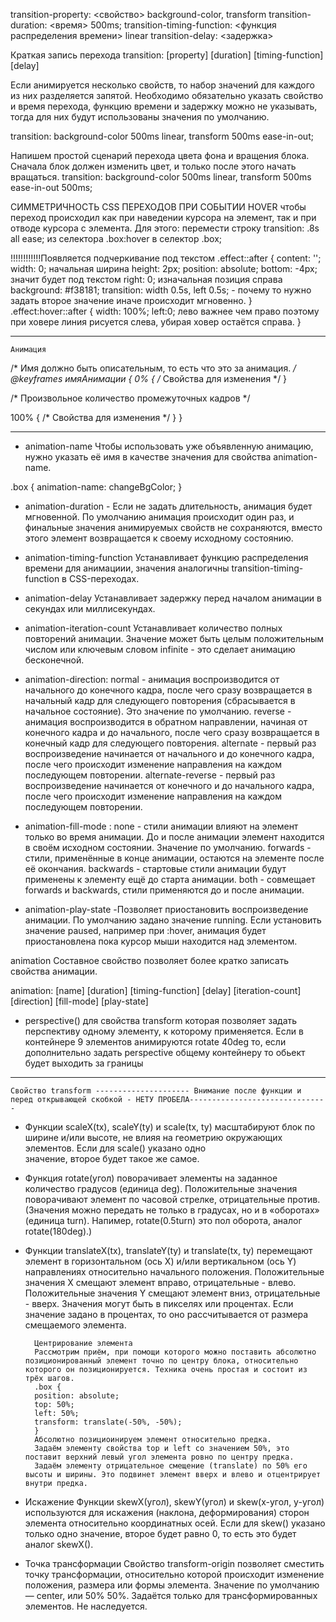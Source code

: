 transition-property: <свойство> background-color, transform
transition-duration: <время> 500ms;
transition-timing-function: <функция распределения времени> linear
transition-delay: <задержка>

Краткая запись перехода transition: [property] [duration] [timing-function] [delay]

Если анимируется несколько свойств, то набор значений для каждого из них разделяется запятой. Необходимо обязательно указать свойство и время перехода, функцию времени и задержку можно не указывать, тогда для них будут использованы значения по умолчанию.

transition: background-color 500ms linear, transform 500ms ease-in-out;

Напишем простой сценарий перехода цвета фона и вращения блока. Сначала блок должен изменить цвет, и только после этого начать вращаться. 
transition: background-color 500ms linear, transform 500ms ease-in-out 500ms;

СИММЕТРИЧНОСТЬ CSS ПЕРЕХОДОВ ПРИ СОБЫТИИ HOVER чтобы переход происходил как при наведении курсора на элемент, так и при отводе курсора с элемента. Для этого:
перемести строку transition: .8s all ease; из селектора .box:hover в селектор .box;

!!!!!!!!!!!!Появляется подчеркивание под текстом
.effect::after {
  content: ''; 
  width: 0;  начальная ширина
  height: 2px;
  position: absolute;
  bottom: -4px; значит будет под текстом 
    right: 0; изначальная позиция справа
  background: #f38181;
  transition: width 0.5s, left 0.5s; - почему то нужно задать второе значение иначе происходит мгновенно.
}
.effect:hover::after {
  width: 100%; 
    left:0; лево важнее чем право поэтому при ховере линия рисуется слева, убирая ховер остаётся справа.
}
___________________________
    Анимация

/* Имя должно быть описательным, то есть что это за анимация. */
@keyframes имяАнимации {
  0% {
    /* Свойства для изменения */
  }

  /* Произвольное количество промежуточных кадров */

  100% {
    /* Свойства для изменения */
  }
}
________________________________
- animation-name
Чтобы использовать уже объявленную анимацию, нужно указать её имя в качестве значения для свойства animation-name.

.box {
  animation-name: changeBgColor;
}

- animation-duration - Если не задать длительность, анимация будет мгновенной. По умолчанию анимация происходит один раз, и финальные значения анимируемых свойств не сохраняются, вместо этого элемент возвращается к своему исходному состоянию.

- animation-timing-function Устанавливает функцию распределения времени для анимациии, значения аналогичны transition-timing-function в CSS-переходах.

- animation-delay Устанавливает задержку перед началом анимации в секундах или миллисекундах. 

- animation-iteration-count Устанавливает количество полных повторений анимации. Значение может быть целым положительным числом или ключевым словом infinite - это сделает анимацию бесконечной.

- animation-direction: 
        normal - анимация воспроизводится от начального до конечного кадра, после чего сразу возвращается в начальный кадр для следующего повторения (сбрасывается в начальное состояние). Это значение по умолчанию.
        reverse - анимация воспроизводится в обратном направлении, начиная от конечного кадра и до начального, после чего сразу возвращается в конечный кадр для следующего повторения.
        alternate - первый раз воспроизведение начинается от начального и до конечного кадра, после чего происходит изменение направления на каждом последующем повторении.
        alternate-reverse - первый раз воспроизведение начинается от конечного и до начального кадра, после чего происходит изменение направления на каждом последующем повторении.

- animation-fill-mode :
        none - стили анимации влияют на элемент только во время анимации. До и после анимации элемент находится в своём исходном состоянии. Значение по умолчанию.
        forwards - стили, применённые в конце анимации, остаются на элементе после её окончания.
        backwards - стартовые стили анимации будут применены к элементу ещё до старта анимации.
        both - совмещает forwards и backwards, стили применяются до и после анимации.

- animation-play-state -Позволяет приостановить воспроизведение анимации. По умолчанию задано значение running. Если установить значение paused, например при :hover, анимация будет приостановлена пока курсор мыши находится над элементом.

animation Составное свойство позволяет более кратко записать свойства анимации.

animation: [name] [duration] [timing-function] [delay] [iteration-count] [direction] [fill-mode] [play-state]

- perspective() для свойства transform которая позволяет задать перспективу одному элементу, к которому применяется.
 Если в контейнере 9 элементов анимируются rotate 40deg то, если дополнительно задать perspective общему контейнеру то обьект будет выходить за границы

 ________________________________________

    Свойство transform --------------------- Внимание после функции и перед открывающей скобкой - НЕТУ ПРОБЕЛА-------------------------------

- Функции scaleX(tx), scaleY(ty) и scale(tx, ty) масштабируют блок по ширине и/или высоте, не влияя на геометрию окружающих элементов. Если для scale() указано одно       
значение, второе будет такое же самое.

- Функция rotate(угол) поворачивает элементы на заданное количество градусов (единица deg). Положительные значения поворачивают элемент по часовой стрелке, отрицательные   против. (Значения можно передать не только в градусах, но и в «оборотах» (единица turn). Напимер, rotate(0.5turn) это пол оборота, аналог rotate(180deg).)

- Функции translateX(tx), translateY(ty) и translate(tx, ty) перемещают элемент в горизонтальном (ось X) и/или вертикальном (ось Y) направлениях относительно начального положения.
Положительные значения X смещают элемент вправо, отрицательные - влево.
Положительные значения Y смещают элемент вниз, отрицательные - вверх.
Значения могут быть в пикселях или процентах. Если значение задано в процентах, то оно рассчитывается от размера смещаемого элемента.

        Центрирование элемента
        Рассмотрим приём, при помощи которого можно поставить абсолютно позиционированный элемент точно по центру блока, относительно которого он позиционируется. Техника очень простая и состоит из трёх шагов.
        .box {
        position: absolute;
        top: 50%;
        left: 50%;
        transform: translate(-50%, -50%);
        }
        Абсолютно позициоинируем элемент относительно предка.
        Задаём элементу свойства top и left со значением 50%, это поставит верхний левый угол элемента ровно по центру предка.
        Задаём элементу отрицательное смещение (translate) по 50% его высоты и ширины. Это подвинет элемент вверх и влево и отцентрирует внутри предка.

- Искажение
Функции skewX(угол), skewY(угол) и skew(x-угол, y-угол) используются для искажения (наклона, деформирования) сторон элемента относительно координатных осей. Если для skew() указано только одно значение, второе будет равно 0, то есть это будет аналог skewX().

- Точка трансформации
Свойство transform-origin позволяет сместить точку трансформации, относительно которой происходит изменение положения, размера или формы элемента. Значение по умолчанию — center, или 50% 50%. Задаётся только для трансформированных элементов. Не наследуется.
